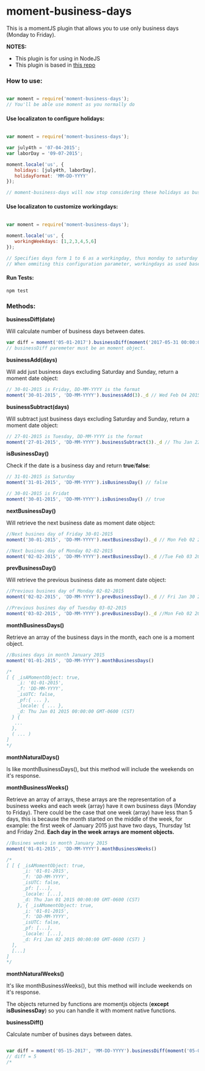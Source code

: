# moment-business-days
This is a momentJS plugin that allows you to use only business days (Monday to Friday).

**NOTES:**
* This plugin is for using in NodeJS
* This plugin is based in [this repo](http://goo.gl/i9m4gJ)

### How to use:

````javascript

var moment = require('moment-business-days');
// You'll be able use moment as you normally do

````

#### Use localizaton to configure holidays:

````javascript

var moment = require('moment-business-days');

var july4th = '07-04-2015';
var laborDay = '09-07-2015';

moment.locale('us', {
   holidays: [july4th, laborDay],
   holidayFormat: 'MM-DD-YYYY' 
});

// moment-business-days will now stop considering these holidays as business days

````
#### Use localizaton to customize workingdays:

````javascript

var moment = require('moment-business-days');

moment.locale('us', {
   workingWeekdays: [1,2,3,4,5,6] 
});

// Specifies days form 1 to 6 as a workingday, thus monday to saturday
// When ommiting this configuration parameter, workingdays as used based on locale default

````
#### Run Tests:

`npm test`

### Methods:

**businessDiff(date)**

Will calculate number of business days between dates.
````javascript
var diff = moment('05-01-2017').businessDiff(moment('2017-05-31 00:00:00'))
// businessDiff paremeter must be an moment object.

````

**businessAdd(days)**

Will add just business days excluding Saturday and Sunday, return a moment date object:

```javascript
// 30-01-2015 is Friday, DD-MM-YYYY is the format
moment('30-01-2015', 'DD-MM-YYYY').businessAdd(3)._d // Wed Feb 04 2015 00:00:00 GMT-0600 (CST)
```

**businessSubtract(days)**

Will subtract just business days excluding Saturday and Sunday, return a moment date object:

```javascript
// 27-01-2015 is Tuesday, DD-MM-YYYY is the format
moment('27-01-2015', 'DD-MM-YYYY').businessSubtract(3)._d // Thu Jan 22 2015 00:00:00 GMT-0600 (CST)
```

**isBusinessDay()**

Check if the date is a business day and return  **true**/**false**:

```javascript
// 31-01-2015 is Saturday
moment('31-01-2015', 'DD-MM-YYYY').isBusinessDay() // false

// 30-01-2015 is Fridat
moment('30-01-2015', 'DD-MM-YYYY').isBusinessDay() // true
```

**nextBusinessDay()**

Will retrieve the next business date as moment date object:

```javascript
//Next busines day of Friday 30-01-2015
moment('30-01-2015', 'DD-MM-YYYY').nextBusinessDay()._d // Mon Feb 02 2015 00:00:00 GMT-0600 (CST)

//Next busines day of Monday 02-02-2015
moment('02-02-2015', 'DD-MM-YYYY').nextBusinessDay()._d //Tue Feb 03 2015 00:00:00 GMT-0600 (CST)
```

**prevBusinessDay()**

Will retrieve the previous business date as moment date object:

```javascript
//Previous busines day of Monday 02-02-2015
moment('02-02-2015', 'DD-MM-YYYY').prevBusinessDay()._d // Fri Jan 30 2015 00:00:00 GMT-0600 (CST)

//Previous busines day of Tuesday 03-02-2015
moment('03-02-2015', 'DD-MM-YYYY').prevBusinessDay()._d //Mon Feb 02 2015 00:00:00 GMT-0600 (CST)
```

**monthBusinessDays()**

Retrieve an array of the business days in the month, each one is a moment object.

```javascript
//Busines days in month January 2015
moment('01-01-2015', 'DD-MM-YYYY').monthBusinessDays()

/*
[ { _isAMomentObject: true,
    _i: '01-01-2015',
    _f: 'DD-MM-YYYY',
    _isUTC: false,
    _pf:{ ... },
    _locale: { ... },
    _d: Thu Jan 01 2015 00:00:00 GMT-0600 (CST)
  } {
   ...
  },
  ( ... )
]
*/
```

**monthNaturalDays()**

Is like monthBusinessDays(), but this method will include the weekends on it's response.

**monthBusinessWeeks()**

Retrieve an array of arrays, these arrays are the representation of a business weeks and each week (array) have it own business days (Monday to Friday). There could be the case that one week (array) have less than 5 days, this is because the month started on the middle of the week, for example: the first week of January 2015 just have two days, Thursday 1st and Friday 2nd. **Each day in the week arrays are moment objects.**

```javascript
//Busines weeks in month January 2015
moment('01-01-2015', 'DD-MM-YYYY').monthBusinessWeeks()

/*
[ [ { _isAMomentObject: true,
      _i: '01-01-2015',
      _f: 'DD-MM-YYYY',
      _isUTC: false,
      _pf: [...],
      _locale: [...],
      _d: Thu Jan 01 2015 00:00:00 GMT-0600 (CST) 
    }, { _isAMomentObject: true,
      _i: '01-01-2015',
      _f: 'DD-MM-YYYY',
      _isUTC: false,
      _pf: [...],
      _locale: [...],
      _d: Fri Jan 02 2015 00:00:00 GMT-0600 (CST) }
  ],
  [...]
]
*/
```
**monthNaturalWeeks()**

It's like monthBusinessWeeks(), but this method will include weekends on it's response.

The objects returned by functions are momentjs objects (**except isBusinessDay**) so you can handle it with moment native functions.

**businessDiff()**

Calculate number of busines days between dates.

```javascript

var diff = moment('05-15-2017', 'MM-DD-YYYY').businessDiff(moment('05-08-2017','MM-DD-YYYY'));
// diff = 5
/*
